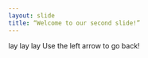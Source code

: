 ```yaml
---
layout: slide
title: “Welcome to our second slide!”
---
```

lay lay lay
Use the left arrow to go back!

